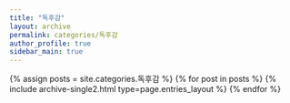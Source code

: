 ```yaml
---
title: "독후감"
layout: archive
permalink: categories/독후감
author_profile: true
sidebar_main: true
---
```



{% assign posts = site.categories.독후감 %}
{% for post in posts %} {% include archive-single2.html type=page.entries_layout %} {% endfor %}